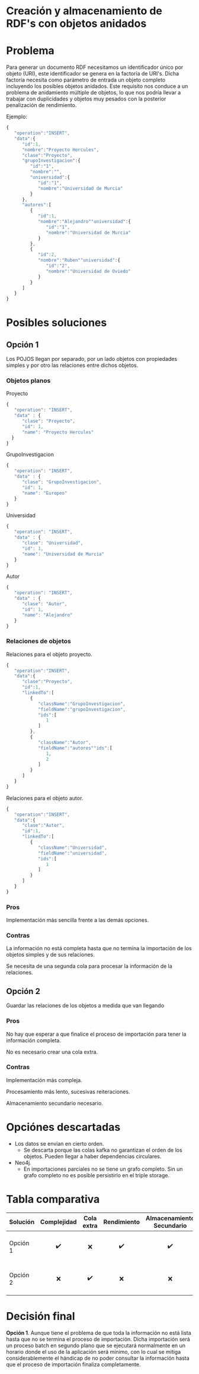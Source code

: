# Creación y almacenamiento de RDF's con objetos anidados

# Problema

Para generar un documento RDF necesitamos un identificador único por objeto (URI), este identificador se genera en la factoría de URI's. Dicha factoría necesita como parámetro de entrada un objeto completo incluyendo los posibles objetos anidados. Este requisito nos conduce a un problema de anidamiento múltiple de objetos, lo que nos podría llevar a trabajar con duplicidades y objetos muy pesados con la posterior penalización de rendimiento.

Ejemplo:

```jsx
{
   "operation":"INSERT",
   "data":{
      "id":1,
      "nombre":"Proyecto Hercules",
      "clase":"Proyecto",
      "grupoInvestigacion":{
         "id":"1",
         "nombre":"",
         "universidad":{
            "id":"1",
            "nombre":"Universidad de Murcia"
         }
      },
      "autores":[
         {
            "id":1,
            "nombre":"Alejandro""universidad":{
               "id":"1",
               "nombre":"Universidad de Murcia"
            }
         },
         {
            "id":2,
            "nombre":"Ruben""universidad":{
               "id":"2",
               "nombre":"Universidad de Oviedo"
            }
         }
      ]
   }
}
```

# Posibles soluciones

## Opción 1

Los POJOS llegan por separado, por un lado objetos con propiedades simples y por otro las relaciones entre dichos objetos.

### Objetos planos

Proyecto

```jsx
{
   "operation": "INSERT",
   "data" : {
      "clase": "Proyecto",
      "id": 1,
      "name": "Proyecto Hercules"
  }
}
```

GrupoInvestigacion

```jsx
{
   "operation": "INSERT",
   "data" : {
      "clase": "GrupoInvestigacion",
      "id": 1,
      "name": "Europeo"
   }
}
```

Universidad

```jsx
{
   "operation": "INSERT",
   "data" : {
      "clase": "Universidad",
      "id": 1,
      "name": "Universidad de Murcia"
   }
}
```

Autor

```jsx
{
   "operation": "INSERT",
   "data" : {
      "clase": "Autor",
      "id": 1,
      "name": "Alejandro"
   }
}
```

### Relaciones de objetos

Relaciones para el objeto proyecto.

```jsx
{
   "operation":"INSERT",
   "data":{
      "clase":"Proyecto",
      "id":1,
      "linkedTo":[
         {
            "className":"GrupoInvestigacion",
            "fieldName":"grupoInvestigacion",
            "ids":[
               1
            ]
         },
         {
            "className":"Autor",
            "fieldName":"autores""ids":[
               1,
               2
            ]
         }
      ]
   }
}
```

Relaciones para el objeto autor.

```jsx
{
   "operation":"INSERT",
   "data":{
      "clase":"Autor",
      "id":1,
      "linkedTo":[
         {
            "className":"Universidad",
            "fieldName":"universidad",
            "ids":[
               1
            ]
         }
      ]
   }
}
```

### Pros

Implementación más sencilla frente a las demás opciones.

### Contras

La información no está completa hasta que no termina la importación de los objetos simples y de sus relaciones.

Se necesita de una segunda cola para procesar la información de la relaciones.

## Opción 2

Guardar las relaciones de los objetos a medida que van llegando

### Pros

No hay que esperar a que finalice el proceso de importación para tener la información completa.

No es necesario crear una cola extra.

### Contras

Implementación más compleja.

Procesamiento más lento, sucesivas reiteraciones.

Almacenamiento secundario necesario.

# Opciónes descartadas

- Los datos se envían en cierto orden.
  - Se descarta porque las colas kafka no garantizan el orden de los objetos. Pueden llegar a haber dependencias circulares.
- Neo4j.
  - En importaciones parciales no se tiene un grafo completo. Sin un grafo completo no es posible persistirlo en el triple storage.

# Tabla comparativa

| Solución |    Complejidad     |     Cola extra     |    Rendimiento     | Almacenamiento Secundario | Información consolidada                         |
| -------- | :----------------: | :----------------: | :----------------: | :-----------------------: | ----------------------------------------------- |
| Opción 1 | :heavy_check_mark: |        :x:         | :heavy_check_mark: |    :heavy_check_mark:     | al final de la importación de todos los objetos |
| Opción 2 |        :x:         | :heavy_check_mark: |        :x:         |            :x:            | cuando se tiene toda la información del objeto  |

# Decisión final

**Opción 1**. Aunque tiene el problema de que toda la información no está lista hasta que no se termina el proceso de importación. Dicha importación será un proceso batch en segundo plano que se ejecutará normalmente en un horario donde el uso de la aplicación será mínimo, con lo cual se mitiga considerablemente el hándicap de no poder consultar la información hasta que el proceso de importación finaliza completamente.
